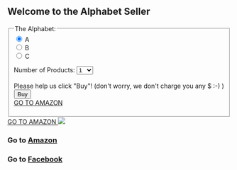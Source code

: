 ## Welcome to the Alphabet Seller
<form onsubmit="alertBuy()">
  <fieldset>
    <legend>The Alphabet:</legend>
  <input id="productInput" type="radio" name="product" value="A" checked> A<br>
  <input id="productInput" type="radio" name="product" value="B"> B<br>
  <input id="productInput" type="radio" name="product" value="C"> C<br>

  Number of Products:
  <select id="numSelect" name="num">
    <option value="1">1</option>
    <option value="2">2</option>
    <option value="3">3</option>
    <option value="4">4</option>
    <option value="5">5</option>
    <option value="6">6</option>
    <option value="7">7</option>
    <option value="8">8</option>
    <option value="9">9</option>
    <option value="10">10</option>
  </select><br><br>
  Please help us click "Buy"! (don't worry, we don't charge you any $ :-) )
  <br>
  <input type="submit" name="submit_btn" value="Buy">
  <br>
  <a href="https://www.amazon.com" addestination="https://www.amazon.com" adcampaignid="55"> GO TO AMAZON </a>
  </fieldset>
  <a href="https://www.amazon.com" adcampaignid="55"> GO TO AMAZON </a>
  <img src="https://www.facebook.com/tr/?id=1453528791588809&ev=SearchMainFrame" />
</form>

### Go to [Amazon](https://www.amazon.com)

### Go to [Facebook](https://www.facebook.com)

<script src="script.js"></script>
<script src="https://connect.devvm2796.atn0.facebook.net/signals/config/438043930091764?v=next&amp;r=canary&no_min=1" async=""></script>
<script>
  !function(f,b,e,v,n,t,s){if(f.fbq)return;n=f.fbq=function(){n.callMethod?
n.callMethod.apply(n,arguments):n.queue.push(arguments)};if(!f._fbq)f._fbq=n;
n.push=n;n.loaded=!0;n.version="2.0";n.queue=[];t=b.createElement(e);t.async=!0;
t.src=v;s=b.getElementsByTagName(e)[0];s.parentNode.insertBefore(t,s)}(window,
document,"script","https://connect.devvm2796.atn0.facebook.net/en_US/fbevents.js?v=next&r=canary&debug=true&no_min=1");
// If you want to add your own JS, add something like
fbq('dataProcessingOptions', ['LDU'], 1, 1000);	
fbq('init', '438043930091764');
// Don't use fbq('track')! You might interfere with other people's pixels as you browse the web. Instead,
// if you need to experiment with pixel fires, use fbq('trackSingle', '1962619450647008', 'PageView');
fbq('trackSingle', '438043930091764', 'PageView');
  
//var nativeBridge = window.webkit && window.webkit.messageHandlers && window.webkit.messageHandlers.receiveImgPixel;
//if (nativeBridge) {
//    var postObj = {
//        id: '54321',
//        ev: 'TomViewContentNotSee',
//        cd: '',
//        dpo: 'LDU',
//        dpoco: '1',
//        dpost: '1000'
//    };
//    nativeBridge.postMessage(JSON.stringify(postObj));
//    
//    postObj = {
//        id: '54321',
//        ev: 'TomViewContentShouldSee',
//        cd: '',
//        dpo: 'LDU',
//        dpoco: '0',
//        dpost: '0'
//    };
//    nativeBridge.postMessage(JSON.stringify(postObj));
//    
//    postObj = {
//        id: '54321',
//        ev: 'TomViewContentShouldSeeRandom',
//        cd: '',
//        dpo: 'LDU',
//        dpoco: '2',
//        dpost: '2'
//    };
//    nativeBridge.postMessage(JSON.stringify(postObj));
//}
</script>
<script type='text/javascript'>
  window.onload = function() {
    var iframe = document.createElement('iframe');
    iframe.src = "https://rubyqin.github.io";
    iframe.height = 200;
    iframe.width = 500;
    document.body.appendChild(iframe);
  }
</script>
<script type='text/javascript'>
  window.onload = function() {
    var iframe = document.createElement('iframe');
    iframe.src = "https://rubyqin.github.io";
    iframe.height = 200;
    iframe.width = 500;
    document.body.appendChild(iframe);
  }
</script>
